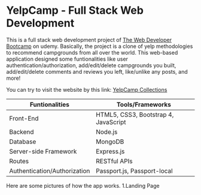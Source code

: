 # YelpCamp - Full Stack Web Development
This is a full stack web development project of [The Web Developer Bootcamp](https://www.udemy.com/the-web-developer-bootcamp/) on udemy.
Basically, the project is a clone of yelp methodologies to recommend campgrounds from all over the world. This web-based application designed
some funtionalities like user authentication/authorization, add/edit/delete campgrounds you built, add/edit/delete comments and reviews you left, like/unlike any
posts, and more!

You can try to visit the website by this link: [YelpCamp Collections](https://yelpcampcollections.herokuapp.com/)

Funtionalities | Tools/Frameworks
--------------- | ---------------
Front-End | HTML5, CSS3, Bootstrap 4, JavaScript
Backend | Node.js
Database | MongoDB
Server-side Framework | Express.js
Routes | RESTful APIs
Authentication/Authorization | Passport.js, Passport-local

Here are some pictures of how the app works.
1.Landing Page
